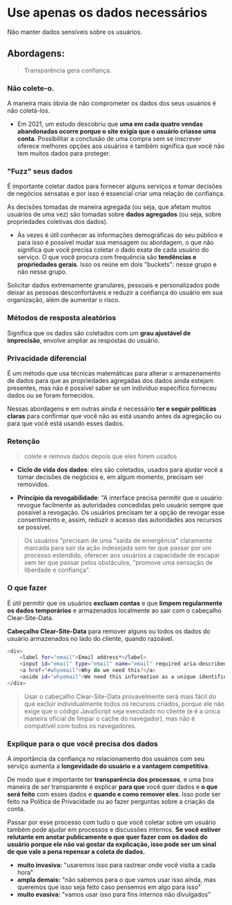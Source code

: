 # Use apenas os dados necessários
Não manter dados sensíveis sobre os usuários.

## Abordagens:
> Transparência gera confiança.

### Não colete-o.
A maneira mais óbvia de não comprometer os dados dos seus usuários é não coletá-los. 

- Em 2021, um estudo descobriu que **uma em cada quatro vendas abandonadas ocorre porque o site exigia que o usuário criasse uma conta**. Possibilitar a conclusão de uma compra sem se inscrever oferece melhores opções aos usuários e também significa que você não tem muitos dados para proteger.

### "Fuzz" seus dados
É importante coletar dados para fornecer alguns serviços e tomar decisões de negócios sensatas e por isso é essencial criar uma relação de confiança. 

As decisões tomadas de maneira agregada (ou seja, que afetam muitos usuários de uma vez) são tomadas sobre **dados agregados** (ou seja, sobre propriedades coletivas dos dados).

- Às vezes é útil conhecer as informações demográficas do seu público e para isso é possível mudar sua mensagem ou abordagem, o que não significa que você precisa coletar o dado exata de cada usuário do serviço. O que você procura com frequência são **tendências e propriedades gerais**. Isso os reúne em dois "buckets": nesse grupo e não nesse grupo. 

Solicitar dados extremamente granulares, pessoais e personalizados pode deixar as pessoas desconfortáveis e reduzir a confiança do usuário em sua organização, além de aumentar o risco.

### Métodos de resposta aleatórios
Significa que os dados são coletados com um **grau ajustável de imprecisão**, envolve ampliar as respostas do usuário. 

### Privacidade diferencial
É um método que usa técnicas matemáticas para alterar o armazenamento de dados para que as propriedades agregadas dos dados ainda estejam presentes, mas não é possível saber se um indivíduo específico forneceu dados ou se foram fornecidos. 

Nessas abordagens e em outras ainda é necessário **ter e seguir políticas claras** para confirmar que você não as está usando antes da agregação ou para que você está usando esses dados.

### Retenção
> colete e remova dados depois que eles forem usados

- **Ciclo de vida dos dados**: eles são coletados, usados para ajudar você a tomar decisões de negócios e, em algum momento, precisam ser removidos. 

- **Princípio da revogabilidade**: "A interface precisa permitir que o usuário revogue facilmente as autoridades concedidas pelo usuário sempre que possível a revogação. Os usuários precisam ter a opção de revogar esse consentimento e, assim, reduzir o acesso das autoridades aos recursos se possível.

> Os usuários "precisam de uma "saída de emergência" claramente marcada para sair da ação indesejada sem ter que passar por um processo estendido, oferecer aos usuários a capacidade de escapar sem ter que passar pelos obstáculos, "promove uma sensação de liberdade e confiança". 

### O que fazer
É útil permitir que os usuários **excluam contas** e que **limpem regularmente os dados temporários** e armazenados localmente ao sair com o cabeçalho Clear-Site-Data.

**Cabeçalho Clear-Site-Data** para remover alguns ou todos os dados do usuário armazenados no lado do cliente, quando razoável. 

```bash
<div>
    <label for="email">Email address*</label>
    <input id="email" type="email" name="email" required aria-describedby="whyemail">
    <a href="#whyemail">Why do we need this?</a>
    <aside id="whyemail">We need this information as a unique identifier for you, and if you forget your password we can send you a reminder. We will use your email address to send you regular updates on the service if you choose, and will delete your email address from any mailing lists if you delete your account.</aside>
</div>
```
> Usar o cabeçalho Clear-Site-Data provavelmente será mais fácil do que excluir individualmente todos os recursos criados, porque ele não exige que o código JavaScript seja executado no cliente (e é a única maneira oficial de limpar o cache do navegador), mas não é compatível com todos os navegadores.

### Explique para o que você precisa dos dados
A importância da confiança no relacionamento dos usuários com seu serviço aumenta a **longevidade do usuário e a vantagem competitiva**. 

De modo que é importante ter **transparência dos processos**, e uma boa maneira de ser transparente é explicar **para que** você quer dados e **o que será feito** com esses dados e **quando e como remover eles**. Isso pode ser feito na Política de Privacidade ou ao fazer perguntas sobre a criação da conta.

Passar por esse processo com tudo o que você coletar sobre um usuário também pode ajudar em processos e discussões internos. **Se você estiver relutante em anotar publicamente o que quer fazer com os dados do usuário porque ele não vai gostar da explicação, isso pode ser um sinal de que vale a pena repensar a coleta de dados.**

- **muito invasiva:** "usaremos isso para rastrear onde você visita a cada hora" 
- **ampla demais:** "não sabemos para o que vamos usar isso ainda, mas queremos que isso seja feito caso pensemos em algo para isso"
- **muito evasiva:** "vamos usar isso para fins internos não divulgados"